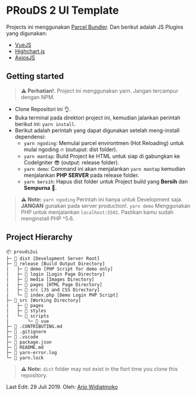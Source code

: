# PRouDS 2 UI Template

Projects ini menggunakan [Parcel Bundler](https://parceljs.org). Dan berikut adalah JS Plugins yang digunakan:

* [VueJS](https://vuejs.org/)
* [Highchart.js](https://www.highcharts.com/)
* [AxiosJS](https://github.com/axios/axios)

## Getting started

> **⚠ Perhatian!**.
> Project ini menggunakan yarn. Jangan tercampur dengan NPM.

* Clone Repositori ini 👌.
* Buka terminal pada direktori project ini, kemudian jalankan perintah berikut ini: `yarn install`.
* Berikut adalah perintah yang dapat digunakan setelah meng-install dependensi:
    * `yarn ngoding`: Memulai parcel environtmen (Hot Reloading) untuk mulai ngoding 🔥 (outuput: dist folder).
    * `yarn mantap`: Build Project ke HTML untuk siap di gabungkan ke CodeIgniter 😎 (output: release folder).
	* `yarn demo`: Command ini akan menjalankan `yarn mantap` kemudian menjalankan **PHP SERVER** pada release folder.
    * `yarn bersih`: Hapus dist folder untuk Project build yang **Bersih** dan **Sempurna** 🤣.

> **⚠ Note:**
> `yarn ngoding` Perintah ini hanya untuk Development saja. **JANGAN** gunakan pada server production!.
> `yarn demo` Menggunakan PHP untuk menjalankan `localhost:5501`. Pastikan kamu sudah menginstall PHP ^5.6.

## Project Hierarchy

```
📦 prouds2ui
├─ 📁 dist [Development Server Root]
├─ 📂 release [Build Output Directory]
|	├─ 📁 demo [PHP Script for demo only]
|	├─ 📁 login [Login Page Directory]
| 	├─ 📁 media [Images Directory]
|	├─ 📁 pages [HTML Page Directory]
|	├─ 📁 src [JS and CSS Directory]
| 	└─ 📄 index.php [Demo Login PHP Script]
├─ 📂 src [Working Directory]
|	├─ 📁 pages
|	├─ 📁 styles
|	└─ 📂 scripts
|   	└─ 📂 vue
├─ 📄 .CONTRIBUTING.md
├─ 📄 .gitignore
├─ 📄 .vscode
├─ 📄 package.json
├─ 📄 README.md
├─ 📄 yarn-error.log
└─ 📄 yarn.lock
```

> **⚠ Note:**
> `dist` folder may not exist in the fisrt time you clone this repository.

Last Edit: 29 Juli 2019.
Oleh: [Ario Widiatmoko](https://github.com/ariomoklo)
